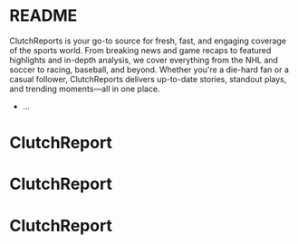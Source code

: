 # README

ClutchReports is your go-to source for fresh, fast, and engaging coverage of the sports world. From breaking news and game recaps to featured highlights and in-depth analysis, we cover everything from the NHL and soccer to racing, baseball, and beyond. Whether you're a die-hard fan or a casual follower, ClutchReports delivers up-to-date stories, standout plays, and trending moments—all in one place.

* ...
# ClutchReport
# ClutchReport
# ClutchReport

